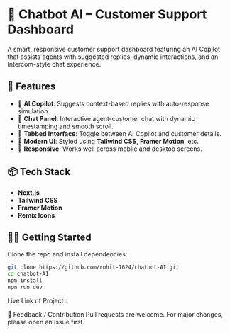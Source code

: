 # 🤖 Chatbot AI – Customer Support Dashboard

A smart, responsive customer support dashboard featuring an AI Copilot that assists agents with suggested replies, dynamic interactions, and an Intercom-style chat experience.


## 🚀 Features

- 🧠 **AI Copilot**: Suggests context-based replies with auto-response simulation.
- 💬 **Chat Panel**: Interactive agent-customer chat with dynamic timestamping and smooth scroll.
- 🧩 **Tabbed Interface**: Toggle between AI Copilot and customer details.
- 🎨 **Modern UI**: Styled using **Tailwind CSS**, **Framer Motion**, etc.
- 📱 **Responsive**: Works well across mobile and desktop screens.

## 📦 Tech Stack

- **Next.js**
- **Tailwind CSS**
- **Framer Motion**
- **Remix Icons**

## 🧑‍💻 Getting Started

Clone the repo and install dependencies:

```bash
git clone https://github.com/rohit-1624/chatbot-AI.git
cd chatbot-AI
npm install
npm run dev
```

Live Link of Project : 


🤝 Feedback / Contribution Pull requests are welcome. For major changes, please open an issue first.
